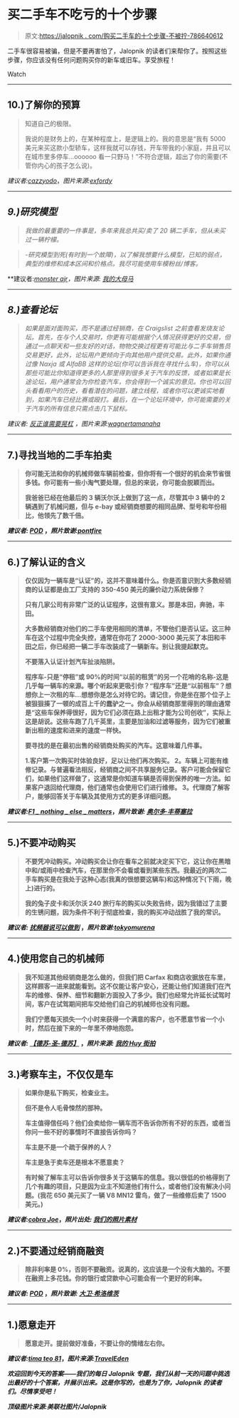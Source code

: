 # 买二手车不吃亏的十个步骤

> 原文:[https://jalopnik . com/购买二手车的十个步骤-不被拧-786640612](https://jalopnik.com/ten-steps-for-buying-a-used-car-without-getting-screwed-786640612)

二手车很容易被骗，但是不要再害怕了，Jalopnik 的读者们来帮你了。按照这些步骤，你应该没有任何问题购买你的新车或旧车。享受旅程！

Watch

* * *

## 10.)了解你的预算

> 知道自己的极限。
> 
> 我说的是财务上的，在某种程度上，是逻辑上的。我的意思是“我有 5000 美元来买这款小型轿车，这样我就可以存钱，开车带我的小家庭，并且可以在城市里多停车...oooooo 看一只野马！”不符合逻辑，超出了你的需要(不管你内心的孩子怎么说)。

*建议者:*[*cazzyodo*](https://jalopnik.com/know-your-limit-im-talking-financially-and-in-a-way-755822197)，*图片来源:*[*exfordy*](http://www.flickr.com/photos/exfordy/)

* * *

## *9.)研究模型*

> *我做的最重要的一件事是，多年来我总共买/卖了 20 辆二手车，但从未买过一辆柠檬。*

> *-研究模型到死(有时到一个故障)，以了解我想要什么模型，已知的弱点，典型的维修和成本区间和价格点。我尽可能使用车模粉丝/博客。*

**建议者:*[*monster ajr*](https://jalopnik.com/the-most-important-thing-i-do-and-ive-bought-sold-a-tot-756382696)，*图片来源:* [*我的大母马*](http://www.flickr.com/photos/25798931@N00/)*

* * *

## *8.)查看论坛*

> *如果是面对面购买，而不是通过经销商，在 Craigslist 之前查看发烧友论坛。首先，在与个人交易时，你更有可能根据个人情况获得更好的交易，但通过一点聊天和一些友好的对话，物物交换过程更有可能比与二手车销售员交易更好，此外，论坛用户更倾向于向其他用户提供交易。此外，如果你通过像 Naxja 或 AlfaBB 这样的论坛(你可以告诉我在寻找什么车)，你可以从那些可能比你知道得更多的人那里得到很多关于汽车的反馈，或者如果是长途论坛，用户通常会为你检查汽车，你会得到一个诚实的意见。你也可以回头看看用户的历史，看看潜在的问题，建立线程，或者你可以更诚实地看到，如果汽车已经比赛或殴打。最后，在一个论坛环境中，你可能需要的关于汽车的所有信息只需点击几下鼠标。*

**建议者:* [*反正谁需要晃杠*](https://jalopnik.com/if-buying-person-to-person-instead-of-through-a-dealers-755570039) ，*图片来源:*[*wagnertamanaha*](http://www.flickr.com/photos/wagnertamanaha/)*

* * *

## **7.)寻找当地的二手车拍卖**

> **你可能无法和你的机械师做车辆前检查，但你将有一个很好的机会来节省很多钱。你可能有一些小淘气要处理，但总的来说，你可能会脱颖而出。**
> 
> **我爸爸已经在他最后的 3 辆沃尔沃上做到了这一点，尽管其中 3 辆中的 2 辆遇到了机械问题，但与 e-bay 或经销商想要的相同品牌、型号和年份相比，他领先了数千倍。**

***建议者:* [*POD*](https://jalopnik.com/not-sure-if-this-one-has-been-posted-yet-buy-at-auct-755872930) ，*照片致谢:*[*pontfire*](http://www.flickr.com/photos/pontfire/)**

* * *

## **6.)了解认证的含义**

> **仅仅因为一辆车是“认证”的，这并不意味着什么。你是否意识到大多数经销商的认证都是由工厂支持的 350-450 美元的廉价动力系统保修？**
> 
> **只有几家公司有非常广泛的认证程序，这很有意义。那是本田，奔驰，丰田。**
> 
> **大多数经销商对他们的二手车使用相同的清单，不管他们是否认证。这三种车在这个过程中完全失控，通常在你花了 2000-3000 美元买了本田和丰田之后，你已经把一辆二手车改装成了一辆新车。别让我提起默克。**
> 
> **不要落入认证计划汽车扯淡陷阱。**
> 
> **程序车-只是“停租”或 90%的时间“以前的租赁”的另一个花哨的名称-这是几乎每一辆车的来源。哪个听起来更吸引你？“程序车”还是“以前租车”？想想你上一次租的车...想想你是怎么对待它的。请记住，你是坐在那个位子上被狠狠揍了一顿的成百上千的蠢驴之一。你会从经销商那里得到的理由通常是“这些车保养得很好，因为它们必须在路上出租才能为公司创收”，实际上这是胡说。这些车跑了几千英里，主要是加油和过滤等服务，因为它们被重新出租的速度和进来的速度一样快。**
> 
> **要寻找的是在最初出售的经销商处购买的汽车。这意味着几件事。**
> 
> **1.客户第一次购买时体验良好，足以让他们再次购买。
> 2。车辆上可能有维修记录。与普遍看法相反，经销商之间不共享服务记录。客户可能会保留它们，如果他们这样做了，这通常是你知道车辆是否得到保养的唯一方法。如果客户退回给代理商，他们通常也会使用它们进行维修。
> 3。代理商了解客户，能够回答关于车辆及其使用方式的更多详细问题。**

***建议者:*[*F1 _ nothing _ else _ matters*](https://jalopnik.com/heres-another-piece-of-advice-just-because-a-car-is-c-757392820)，*照片致谢:* [*奥尔多·丰蒂塞拉*](http://www.flickr.com/photos/afonticiella/)**

* * *

## **5.)不要冲动购买**

> **不要凭冲动购买。冲动购买会让你在看车之前就决定买下它，这让你在黑暗中和/或雨中检查汽车，在那里你不会看或看到某些东西。我最近的两次二手车购买是在我处于这种心态(我真的很想要这辆车)和这种情况下(下雨，晚上)进行的。**
> 
> **我的兔子皮卡和沃尔沃 240 旅行车的购买以失败告终，因为我错过了主要的生锈问题，因为条件不利于彻底检查，我的购买冲动战胜了我的常识。**

***建议者:* [*扰频器说可以做到*](https://jalopnik.com/dont-buy-on-an-impulse-buying-on-an-impulse-leads-you-755570363) ，*照片致谢:*[*tokyomurena*](http://www.flickr.com/photos/61948398@N00/)**

* * *

## **4.)使用您自己的机械师**

> **我不知道其他经销商是怎么做的，但我们把 Carfax 和商店收据放在车里，这样顾客一进来就能看到。这不仅能让客户安心，还能让他们知道我们在汽车的维修、保养、细节和翻新方面投入了多少。我们也经常允许延长试驾时间，客户在试驾期间把车交给他们自己的机械师也没有问题。**
> 
> **我们宁愿每天损失一个小时来获得一个满意的客户，也不愿意节省一个小时，然后在接下来的一年里不停地抱怨。**

***建议者:* [*【德苏-圣-德苏】*](http://desu-san-desu.kinja.com/) ，*照片来源:* [*我的 Huy 街拍*](http://www.flickr.com/photos/myhuyphoto/)**

* * *

## **3.)考察车主，不仅仅是车**

> **如果你是私下购买，检查业主。**
> 
> **但不是令人毛骨悚然的那种。**
> 
> **车主值得信任吗？他们会卖给你一辆车而不告诉你所有不好的东西，或者当你问一些不好的事情时不直接告诉你吗？**
> 
> **车主是不是一个疏于保养的人？**
> 
> **车主是急于卖车还是根本不愿意卖？**
> 
> **有时候了解车主可以告诉你很多关于这辆车的信息。我以很低的价格得到了几个有趣的项目，只是因为业主不知道他们有什么，或者他们没有解决小问题。(我花 650 美元买了一辆 V8 MN12 雷鸟，做了一些维修后卖了 1500 美元。)**

***建议者:*[*cobra Joe*](https://jalopnik.com/if-youre-buying-privately-inspect-the-owner-not-in-755538966)，*照片出处:* [*我们的照片素材*](http://www.flickr.com/photos/bob-mary/)**

* * *

## **2.)不要通过经销商融资**

> **除非利率是 0%，否则不要融资。说真的，这应该是一个没有大脑的。不要在融资上多花钱。你的银行或贷款中心可能会有一个更好的利率。**

***建议者:* [*POD*](https://jalopnik.com/1-if-buying-new-research-the-dealing-wholesale-price-755630497) ，*照片致谢:* [*大卫·希洛维茨*](http://www.flickr.com/photos/dhilowitz/)**

* * *

## **1.)愿意走开**

> **愿意走开。提前做好准备，不要让你的情绪左右你。**

***建议者:*[*tima teo 81*](https://jalopnik.com/be-willing-to-walk-away-755380655)，*图片来源:*[*TravelEden*](http://www.flickr.com/photos/traveleden/)**

***欢迎回到今天的答案——我们的每日 Jalopnik 专题，我们从前一天的问题中挑选出最好的十个答案，并展示出来。这是你写的，也是为了你，Jalopnik 的读者们。尽情享受吧！***

***顶级图片来源:美联社图片/Jalopnik***